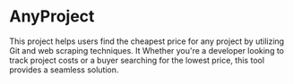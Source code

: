 # AnyProject
This project helps users find the cheapest price for any project by utilizing Git and web scraping techniques. It  Whether you're a developer looking to track project costs or a buyer searching for the lowest price, this tool provides a seamless solution. 

